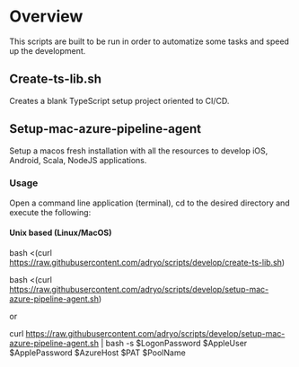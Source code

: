 # Overview

This scripts are built to be run in order to automatize some tasks and speed up the development.

## Create-ts-lib.sh

Creates a blank TypeScript setup project oriented to CI/CD.

## Setup-mac-azure-pipeline-agent
Setup a macos fresh installation with all the resources to develop iOS, Android, Scala, NodeJS applications.

### Usage
Open a command line application (terminal), cd to the desired directory and execute the following:

#### Unix based (Linux/MacOS)

bash <(curl https://raw.githubusercontent.com/adryo/scripts/develop/create-ts-lib.sh)

bash <(curl https://raw.githubusercontent.com/adryo/scripts/develop/setup-mac-azure-pipeline-agent.sh) 

or

curl https://raw.githubusercontent.com/adryo/scripts/develop/setup-mac-azure-pipeline-agent.sh | bash -s $LogonPassword $AppleUser $ApplePassword $AzureHost $PAT $PoolName
